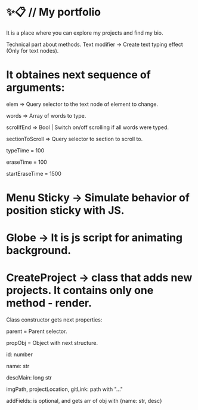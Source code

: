 # ✨📋 // My portfolio 
It is a place where you can explore my projects and find my bio.


Technical part about methods.
Text modifier → Create text typing effect (Only for text nodes).


# It obtaines next sequence of arguments:

elem  => Query selector to the text node of element to change.

words => Array of words to type.

scrolIfEnd => Bool | Switch on/off scrolling if all words were typed.

sectionToScroll => Query selector to section to scroll to.

typeTime = 100 

eraseTime = 100

startEraseTime = 1500


# Menu Sticky → Simulate behavior of position sticky with JS.


# Globe → It is js script for animating background. 


# CreateProject → class that adds new projects. It contains only one method - render. 

Class constructor gets next properties:

parent = Parent selector.

propObj = Object with next structure.

id: number

name: str

descMain: long str

imgPath, projectLocation, gitLink:  path with "..."

addFields: is optional, and gets arr of obj with {name: str, desc}

